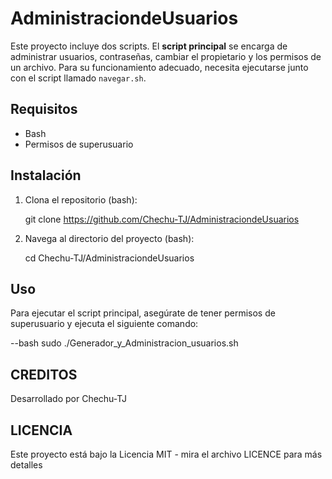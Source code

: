 # AdministraciondeUsuarios

Este proyecto incluye dos scripts. El **script principal** se encarga de administrar usuarios, contraseñas, cambiar el propietario y los permisos de un archivo. Para su funcionamiento adecuado, necesita ejecutarse junto con el script llamado `navegar.sh`.

## Requisitos

- Bash
- Permisos de superusuario

## Instalación

1. Clona el repositorio (bash):

    git clone https://github.com/Chechu-TJ/AdministraciondeUsuarios
  
2. Navega al directorio del proyecto (bash):
   
    cd Chechu-TJ/AdministraciondeUsuarios
   

## Uso

Para ejecutar el script principal, asegúrate de tener permisos de superusuario y ejecuta el siguiente comando:

--bash
sudo ./Generador_y_Administracion_usuarios.sh


## CREDITOS

Desarrollado por Chechu-TJ

## LICENCIA
Este proyecto está bajo la Licencia MIT - mira el archivo LICENCE  para más detalles
